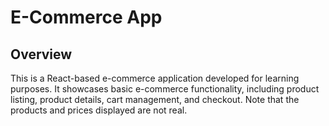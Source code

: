 # E-Commerce App

## Overview

This is a React-based e-commerce application developed for learning purposes. It showcases basic e-commerce functionality, including product listing, product details, cart management, and checkout. Note that the products and prices displayed are not real.